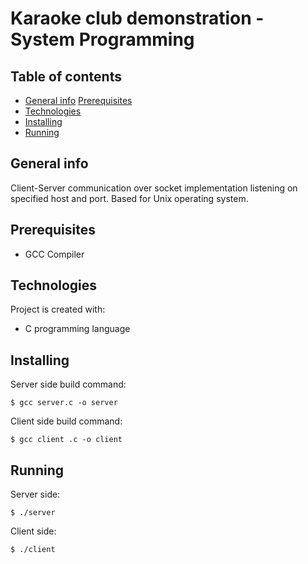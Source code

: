 # Karaoke club demonstration - System Programming

## Table of contents
* [General info](#general-info)
  [Prerequisites](#prerequisites)
* [Technologies](#technologies)
* [Installing](#installing)
* [Running](#running)

## General info
Client-Server communication over socket implementation listening on specified host and port. Based for Unix operating system. 

## Prerequisites
* GCC Compiler
	
## Technologies
Project is created with:
* C programming language
	
## Installing
Server side build command: 

```
$ gcc server.c -o server

```
Client side build command: 

```
$ gcc client .c -o client

```
## Running
Server side: 

```
$ ./server

```
Client side: 

```
$ ./client

```


